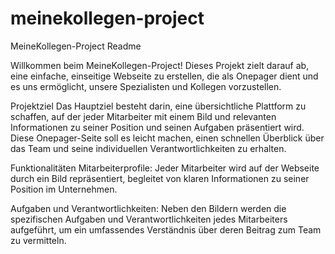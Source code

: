 ﻿# meinekollegen-project
MeineKollegen-Project Readme

Willkommen beim MeineKollegen-Project! Dieses Projekt zielt darauf ab, eine einfache, einseitige Webseite zu erstellen, die als Onepager dient und es uns ermöglicht, unsere Spezialisten und Kollegen vorzustellen.

Projektziel
Das Hauptziel besteht darin, eine übersichtliche Plattform zu schaffen, auf der jeder Mitarbeiter mit einem Bild und relevanten Informationen zu seiner Position und seinen Aufgaben präsentiert wird. Diese Onepager-Seite soll es leicht machen, einen schnellen Überblick über das Team und seine individuellen Verantwortlichkeiten zu erhalten.

Funktionalitäten
Mitarbeiterprofile: Jeder Mitarbeiter wird auf der Webseite durch ein Bild repräsentiert, begleitet von klaren Informationen zu seiner Position im Unternehmen.

Aufgaben und Verantwortlichkeiten: Neben den Bildern werden die spezifischen Aufgaben und Verantwortlichkeiten jedes Mitarbeiters aufgeführt, um ein umfassendes Verständnis über deren Beitrag zum Team zu vermitteln.

